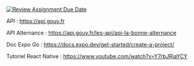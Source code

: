 [![Review Assignment Due Date](https://classroom.github.com/assets/deadline-readme-button-24ddc0f5d75046c5622901739e7c5dd533143b0c8e959d652212380cedb1ea36.svg)](https://classroom.github.com/a/QCl2HpkT)

API : https://api.gouv.fr

API Alternance : https://api.gouv.fr/les-api/api-la-bonne-alternance

Doc Expo Go : https://docs.expo.dev/get-started/create-a-project/

Tutoriel React Native : https://www.youtube.com/watch?v=Y7rbJRjaYCY